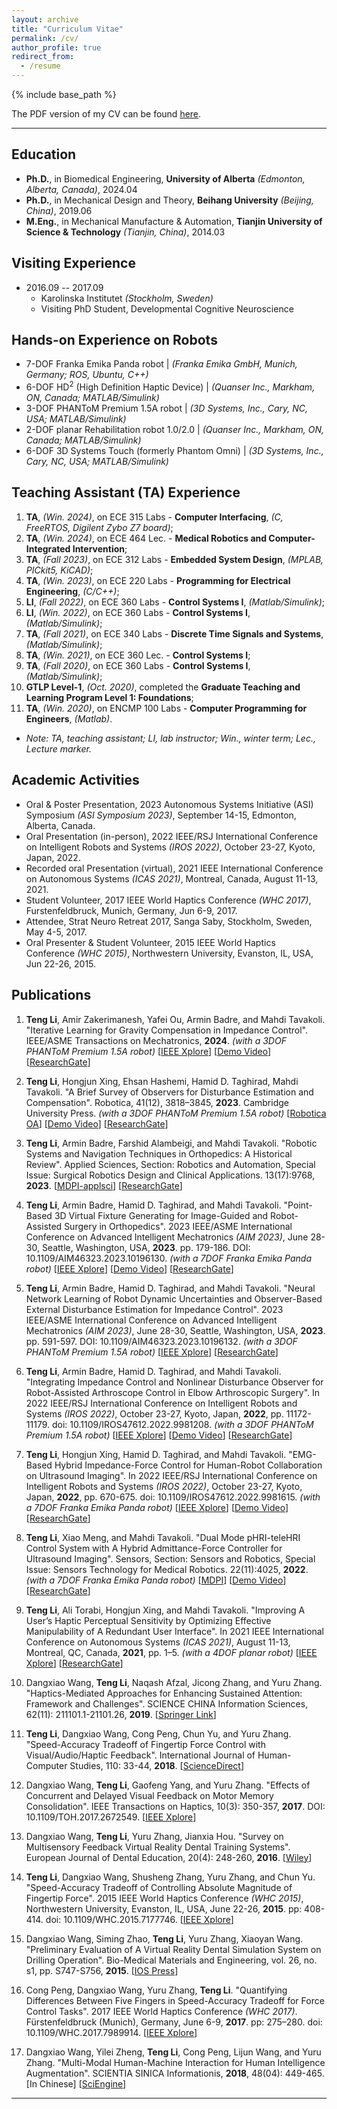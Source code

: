 ```yaml
---
layout: archive
title: "Curriculum Vitae"
permalink: /cv/
author_profile: true
redirect_from:
  - /resume
---
```


{% include base_path %}

The PDF version of my CV can be found [here]().


------


Education
------
- **Ph.D.**, in Biomedical Engineering, **University of Alberta** _(Edmonton, Alberta, Canada)_, 2024.04
- **Ph.D.**, in Mechanical Design and Theory, **Beihang University** _(Beijing, China)_, 2019.06
- **M.Eng.**, in Mechanical Manufacture & Automation, **Tianjin University of Science & Technology** _(Tianjin, China)_, 2014.03
<!-- * B.Mgt., in Project Management, Tianjin University, 2009.06 -->

<!-- - **2019.09 -- 2024.04** -->
<!--   - **University of Alberta** _(Edmonton, Alberta, Canada)_ -->
<!--   - **PhD**, Biomedical Engineering (Robot Control Systems) -->
<!--   - **Supervisor**: [Prof. Mahdi Tavakoli](http://www.ece.ualberta.ca/~mtavakol/pmwiki/) -->
<!--   - **Thesis**: "Developing a Two-Arm Robot-Assisted System for Arthroscopic Surgery" -->
<!-- %\href{https://youtu.be/ETY3jDpKOFw}{\scriptsize [Presentation Video]} -->

<!-- - **2016.09 -- 2017.09** -->
<!--   - **Karolinska Institutet** _(Stockholm, Sweden)_ -->
<!--   - **Visiting PhD Student**, Developmental Cognitive Neuroscience -->
<!--   - **Supervisor**: Prof. Torkel Klingberg -->
 
<!-- - **2014.09 -- 2019.06** -->
<!--   - **Beihang University** _(Beijing, China)_ -->
<!--   - **PhD**, Mechanical Design and Theory -->
<!--   - **Supervisor**: Prof. Yuru Zhang, and Prof. Dangxiao Wang -->
<!--   - **Thesis**: "The Measurement of Working Memory and Force Control Ability during Haptic Interaction" -->
  
<!-- %\href{https://youtu.be/ETY3jDpKOFw}{\scriptsize [Presentation Video]} -->
<!-- * Ph.D in Version Control Theory, GitHub University, 2018 (expected) -->
<!-- * M.S. in Jekyll, GitHub University, 2014 -->
<!-- * B.S. in GitHub, GitHub University, 2012 -->


Visiting Experience
------
- 2016.09 -- 2017.09
  - Karolinska Institutet _(Stockholm, Sweden)_
  - Visiting PhD Student, Developmental Cognitive Neuroscience
<!--   - **Supervisor**: Prof. Torkel Klingberg -->

<!-- * Summer 2015: Research Assistant -->
<!--   * Github University -->
<!--   * Duties included: Tagging issues -->
<!--   * Supervisor: Professor Git -->


<!-- Skills -->
<!-- ====== -->
<!-- * Skill 1 -->
<!-- * Skill 2 -->
<!--   * Sub-skill 2.1 -->
<!--   * Sub-skill 2.2 -->
<!--   * Sub-skill 2.3 -->
<!-- * Skill 3 -->


Hands-on Experience on Robots
------
* 7-DOF Franka Emika Panda robot | _(Franka Emika GmbH, Munich, Germany; ROS, Ubuntu, C++)_
* 6-DOF HD<sup>2</sup> (High Definition Haptic Device) | _(Quanser Inc., Markham, ON, Canada; MATLAB/Simulink)_
* 3-DOF PHANToM Premium 1.5A robot | _(3D Systems, Inc., Cary, NC, USA; MATLAB/Simulink)_
* 2-DOF planar Rehabilitation robot 1.0/2.0 | _(Quanser Inc., Markham, ON, Canada; MATLAB/Simulink)_
* 6-DOF 3D Systems Touch (formerly Phantom Omni) | _(3D Systems, Inc., Cary, NC, USA; MATLAB/Simulink)_


Teaching Assistant (TA) Experience
------
1. **TA**, _(Win. 2024)_, on ECE 315 Labs - **Computer Interfacing**, _(C, FreeRTOS, Digilent Zybo Z7 board)_;
2. **TA**, _(Win. 2024)_, on ECE 464 Lec. - **Medical Robotics and Computer-Integrated Intervention**;
3. **TA**, _(Fall 2023)_, on ECE 312 Labs - **Embedded System Design**, _(MPLAB, PICkit5, KiCAD)_;
4. **TA**, _(Win. 2023)_, on ECE 220 Labs - **Programming for Electrical Engineering**, _(C/C++)_;
5. **LI**, _(Fall 2022)_, on ECE 360 Labs - **Control Systems I**, _(Matlab/Simulink)_;
6. **LI**, _(Win. 2022)_, on ECE 360 Labs - **Control Systems I**, _(Matlab/Simulink)_;
7. **TA**, _(Fall 2021)_, on ECE 340 Labs - **Discrete Time Signals and Systems**, _(Matlab/Simulink)_;
8. **TA**, _(Win. 2021)_, on ECE 360 Lec. - **Control Systems I**;
9. **TA**, _(Fall 2020)_, on ECE 360 Labs - **Control Systems I**, _(Matlab/Simulink)_;
10. **GTLP Level-1**, _(Oct. 2020)_, completed the **Graduate Teaching and Learning Program Level 1: Foundations**;
11. **TA**, _(Win. 2020)_, on ENCMP 100 Labs - **Computer Programming for Engineers**, _(Matlab)_.
  - _Note: TA, teaching assistant; LI, lab instructor; Win., winter term; Lec., Lecture marker._


Academic Activities
------
- Oral & Poster Presentation, 2023 Autonomous Systems Initiative (ASI) Symposium _(ASI Symposium 2023)_, September 14-15, Edmonton, Alberta, Canada.
- Oral Presentation (in-person), 2022 IEEE/RSJ International Conference on Intelligent Robots and Systems _(IROS 2022)_, October 23-27, Kyoto, Japan, 2022.
- Recorded oral Presentation (virtual), 2021 IEEE International Conference on Autonomous Systems _(ICAS 2021)_, Montreal, Canada, August 11-13, 2021.
- Student Volunteer, 2017 IEEE World Haptics Conference _(WHC 2017)_, Furstenfeldbruck, Munich, Germany, Jun 6-9, 2017.
- Attendee, Strat Neuro Retreat 2017, Sanga Saby, Stockholm, Sweden, May 4-5, 2017.
- Oral Presenter & Student Volunteer, 2015 IEEE World Haptics Conference _(WHC 2015)_, Northwestern University, Evanston, IL, USA, Jun 22-26, 2015.


Publications
------
1. **Teng Li**, Amir Zakerimanesh, Yafei Ou, Armin Badre, and Mahdi Tavakoli. "Iterative Learning for Gravity Compensation in Impedance Control". IEEE/ASME Transactions on Mechatronics, **2024**. _(with a 3DOF PHANToM Premium 1.5A robot)_ [[IEEE Xplore](https://ieeexplore.ieee.org/document/10507161)] [[Demo Video](https://youtu.be/2BzboHYSa68)] [[ResearchGate](https://www.researchgate.net/publication/380049055_Iterative_Learning_for_Gravity_Compensation_in_Impedance_Control)]

2. **Teng Li**, Hongjun Xing, Ehsan Hashemi, Hamid D. Taghirad, Mahdi Tavakoli. "A Brief Survey of Observers for Disturbance Estimation and Compensation". Robotica, 41(12), 3818–3845, **2023**. Cambridge University Press. _(with a 3DOF PHANToM Premium 1.5A robot)_ [[Robotica OA](https://doi.org/10.1017/S0263574723001091)] [[Demo Video](https://www.youtube.com/watch?v=6ePnym57jPU)] [[ResearchGate](https://www.researchgate.net/publication/374229090_A_Brief_Survey_of_Observers_for_Disturbance_Estimation_and_Compensation)]

3. **Teng Li**, Armin Badre, Farshid Alambeigi, and Mahdi Tavakoli. "Robotic Systems and Navigation Techniques in Orthopedics: A Historical Review". Applied Sciences, Section: Robotics and Automation, Special Issue: Surgical Robotics Design and Clinical Applications. 13(17):9768, **2023**. [[MDPI-applsci](https://www.mdpi.com/2076-3417/13/17/9768)] [[ResearchGate](https://www.researchgate.net/publication/373484618_Robotic_Systems_and_Navigation_Techniques_in_Orthopedics_A_Historical_Review)]

4. **Teng Li**, Armin Badre, Hamid D. Taghirad, and Mahdi Tavakoli. "Point-Based 3D Virtual Fixture Generating for Image-Guided and Robot-Assisted Surgery in Orthopedics". 2023 IEEE/ASME International Conference on Advanced Intelligent Mechatronics _(AIM 2023)_, June 28-30, Seattle, Washington, USA, **2023**. pp. 179-186. DOI: 10.1109/AIM46323.2023.10196130. _(with a 7DOF Franka Emika Panda robot)_ [[IEEE Xplore](https://ieeexplore.ieee.org/document/10196130)] [[Demo Video](https://youtu.be/ROSREHC9zU0)]  [[ResearchGate](https://www.researchgate.net/publication/371782677_Point-Based_3D_Virtual_Fixture_Generating_for_Image-Guided_and_Robot-Assisted_Surgery_in_Orthopedics)]

5. **Teng Li**, Armin Badre, Hamid D. Taghirad, and Mahdi Tavakoli. "Neural Network Learning of Robot Dynamic Uncertainties and Observer-Based External Disturbance Estimation for Impedance Control". 2023 IEEE/ASME International Conference on Advanced Intelligent Mechatronics _(AIM 2023)_, June 28-30, Seattle, Washington, USA, **2023**. pp. 591-597. DOI: 10.1109/AIM46323.2023.10196132. _(with a 3DOF PHANToM Premium 1.5A robot)_ [[IEEE Xplore](https://ieeexplore.ieee.org/document/10196132)]  [[ResearchGate](https://www.researchgate.net/publication/371782730_Neural_Network_Learning_of_Robot_Dynamic_Uncertainties_and_Observer-Based_External_Disturbance_Estimation_for_Impedance_Control)]

6. **Teng Li**, Armin Badre, Hamid D. Taghirad, and Mahdi Tavakoli. "Integrating Impedance Control and Nonlinear Disturbance Observer for Robot-Assisted Arthroscope Control in Elbow Arthroscopic Surgery". In 2022 IEEE/RSJ International Conference on Intelligent Robots and Systems _(IROS 2022)_, October 23-27, Kyoto, Japan, **2022**, pp. 11172-11179. doi: 10.1109/IROS47612.2022.9981208. _(with a 3DOF PHANToM Premium 1.5A robot)_ [[IEEE Xplore](https://ieeexplore.ieee.org/document/9981208)] [[Demo Video](https://youtu.be/f54Iah0yuWk)]  [[ResearchGate](https://www.researchgate.net/publication/364676968_Integrating_Impedance_Control_and_Nonlinear_Disturbance_Observer_for_Robot-Assisted_Arthroscope_Control_in_Elbow_Arthroscopic_Surgery)]

7. **Teng Li**, Hongjun Xing, Hamid D. Taghirad, and Mahdi Tavakoli. "EMG-Based Hybrid Impedance-Force Control for Human-Robot Collaboration on Ultrasound Imaging". In 2022 IEEE/RSJ International Conference on Intelligent Robots and Systems _(IROS 2022)_, October 23-27, Kyoto, Japan, **2022**, pp. 670-675. doi: 10.1109/IROS47612.2022.9981615. _(with a 7DOF Franka Emika Panda robot)_ [[IEEE Xplore](https://ieeexplore.ieee.org/document/9981615)] [[Demo Video](https://youtu.be/kgMYiFkA3qk)]  [[ResearchGate](https://www.researchgate.net/publication/364676896_EMG-based_Hybrid_Impedance-Force_Control_for_Human-Robot_Collaboration_on_Ultrasound_Imaging)]

8. **Teng Li**, Xiao Meng, and Mahdi Tavakoli. "Dual Mode pHRI-teleHRI Control System with A Hybrid Admittance-Force Controller for Ultrasound Imaging". Sensors, Section: Sensors and Robotics, Special Issue: Sensors Technology for Medical Robotics. 22(11):4025, **2022**.   _(with a 7DOF Franka Emika Panda robot)_ [[MDPI](https://www.mdpi.com/1424-8220/22/11/4025/htm)] [[Demo Video](https://youtu.be/NkqlawDmJrM)]  [[ResearchGate](https://www.researchgate.net/publication/360969094_Dual_Mode_pHRI-teleHRI_Control_System_with_a_Hybrid_Admittance-Force_Controller_for_Ultrasound_Imaging)]

9. **Teng Li**, Ali Torabi, Hongjun Xing, and Mahdi Tavakoli. "Improving A User’s Haptic Perceptual Sensitivity by Optimizing Effective Manipulability of A Redundant User Interface". In 2021 IEEE International Conference on Autonomous Systems _(ICAS 2021)_, August 11-13, Montreal, QC, Canada, **2021**, pp. 1–5. _(with a 4DOF planar robot)_ [[IEEE Xplore](https://ieeexplore.ieee.org/abstract/document/9551140)]  [[ResearchGate](https://www.researchgate.net/publication/353957917_IMPROVING_A_USER'S_HAPTIC_PERCEPTUAL_SENSITIVITY_BY_OPTIMIZING_EFFECTIVE_MANIPULABILITY_OF_A_REDUNDANT_USER_INTERFACE)]

10. Dangxiao Wang, **Teng Li**, Naqash Afzal, Jicong Zhang, and Yuru Zhang. "Haptics-Mediated Approaches for Enhancing Sustained Attention: Framework and Challenges". SCIENCE CHINA Information Sciences, 62(11): 211101.1-21101.26, **2019**. [[Springer Link](https://doi.org/10.1007/s11432-018-9931-1)]

11. **Teng Li**, Dangxiao Wang, Cong Peng, Chun Yu, and Yuru Zhang. "Speed-Accuracy Tradeoff of Fingertip Force Control with Visual/Audio/Haptic Feedback". International Journal of Human-Computer Studies, 110: 33-44, **2018**. [[ScienceDirect](https://doi.org/10.1016/j.ijhcs.2017.10.004)]

12. Dangxiao Wang, **Teng Li**, Gaofeng Yang, and Yuru Zhang. "Effects of Concurrent and Delayed Visual Feedback on Motor Memory Consolidation". IEEE Transactions on Haptics, 10(3): 350-357, **2017**. DOI: 10.1109/TOH.2017.2672549. [[IEEE Xplore](https://ieeexplore.ieee.org/document/7862265)]

13. Dangxiao Wang, **Teng Li**, Yuru Zhang, Jianxia Hou. "Survey on Multisensory Feedback Virtual Reality Dental Training Systems". European Journal of Dental Education, 20(4): 248-260, **2016**. [[Wiley](https://onlinelibrary.wiley.com/doi/10.1111/eje.12173)]

14. **Teng Li**, Dangxiao Wang, Shusheng Zhang, Yuru Zhang, and Chun Yu. "Speed-Accuracy Tradeoff of Controlling Absolute Magnitude of Fingertip Force". 2015 IEEE World Haptics Conference _(WHC 2015)_, Northwestern University, Evanston, IL, USA, June 22-26, **2015**. pp: 408-414. doi: 10.1109/WHC.2015.7177746. [[IEEE Xplore](https://ieeexplore.ieee.org/abstract/document/7177746)]

15. Dangxiao Wang, Siming Zhao, **Teng Li**, Yuru Zhang, Xiaoyan Wang. "Preliminary Evaluation of A Virtual Reality Dental Simulation System on Drilling Operation". Bio-Medical Materials and Engineering, vol. 26, no. s1, pp. S747-S756, **2015**. [[IOS Press](https://doi.org/10.3233/bme-151366)]

16. Cong Peng, Dangxiao Wang, Yuru Zhang, **Teng Li**. "Quantifying Differences Between Five Fingers in Speed-Accuracy Tradeoff for Force Control Tasks". 2017 IEEE World Haptics Conference _(WHC 2017)_. Fürstenfeldbruck (Munich), Germany, June 6-9, **2017**. pp: 275–280. doi: 10.1109/WHC.2017.7989914. [[IEEE Xplore](https://ieeexplore.ieee.org/document/7989914)]

17. Dangxiao Wang, Yilei Zheng, **Teng Li**, Cong Peng, Lijun Wang, and Yuru Zhang. "Multi-Modal Human-Machine Interaction for Human Intelligence Augmentation". SCIENTIA SINICA Informationis, **2018**, 48(04): 449-465. 
   [In Chinese] [[SciEngine](https://www.sciengine.com/SSI/doi/10.1360/N112017-00213)]


------


<!-- Publications -->
<!-- ====== -->
<!--   <ul>{% for post in site.publications reversed %} -->
<!--     {% include archive-single-cv.html %} -->
<!--   {% endfor %}</ul> -->


<!-- Talks -->
<!-- ====== -->
<!--   <ul>{% for post in site.talks reversed %} -->
<!--     {% include archive-single-talk-cv.html  %} -->
<!--   {% endfor %}</ul> -->


<!-- Teaching -->
<!-- ====== -->
<!--   <ul>{% for post in site.teaching reversed %} -->
<!--     {% include archive-single-cv.html %} -->
<!--   {% endfor %}</ul> -->


<!-- Service and leadership -->
<!-- ====== -->
<!-- * Currently signed in to 43 different slack teams -->
